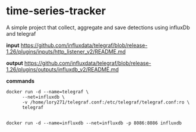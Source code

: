 # time-series-tracker
A simple project that collect, aggregate and save detections using influxDb and telegraf

**input**
https://github.com/influxdata/telegraf/blob/release-1.26/plugins/inputs/http_listener_v2/README.md

**output**
https://github.com/influxdata/telegraf/blob/release-1.26/plugins/outputs/influxdb_v2/README.md

**commands**

```
docker run -d --name=telegraf \
      --net=influxdb \
      -v /home/lory271/telegraf.conf:/etc/telegraf/telegraf.conf:ro \
      telegraf
	  
	  
docker run -d --name=influxdb --net=influxdb -p 8086:8086 influxdb
```
